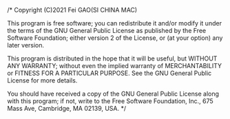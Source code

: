/*
Copyright (C)2021 Fei GAO(SI CHINA MAC)
 
This program is free software; you can redistribute it and/or
modify it under the terms of the GNU General Public License
as published by the Free Software Foundation; either
version 2 of the License, or (at your option) any later version.
 
This program is distributed in the hope that it will be useful,
but WITHOUT ANY WARRANTY; without even the implied warranty of
MERCHANTABILITY or FITNESS FOR A PARTICULAR PURPOSE.  See the
GNU General Public License for more details.
 
You should have received a copy of the GNU General Public License
along with this program; if not, write to the Free Software
Foundation, Inc., 675 Mass Ave, Cambridge, MA 02139, USA.
*/

